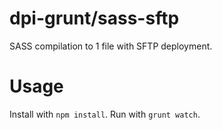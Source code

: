 # dpi-grunt/sass-sftp
SASS compilation to 1 file with SFTP deployment.

# Usage
Install with `npm install`.
Run with `grunt watch`.